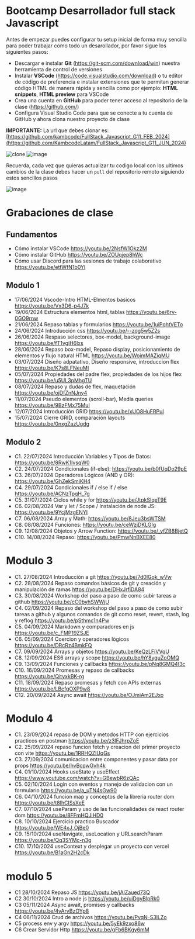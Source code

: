# Bootcamp Desarrollador full stack Javascript

Antes de empezar puedes configurar tu setup inicial de forma muy sencilla para poder trabajar como todo un desarollador, por favor sigue los siguientes pasos:

- Descargar e instalar **Git** (https://git-scm.com/download/win) nuestra herramienta de control de versiones
- Instalar **VSCode** (https://code.visualstudio.com/download) o tu editor de código de preferencia e instalar extensiones que te permitan generar código HTML de manera rápida y sencilla como por ejemplo: **HTML snippets**, **HTML preview** para VSCode
- Crea una cuenta en **GitHub** para poder tener acceso al repositorio de la clase (https://github.com/)
- Configura Visual Studio Code para que se conecte a tu cuenta de GitHub y ahora clona nuestro proyecto de clase

**IMPORTANTE:** La url que debes clonar es: [https://github.com/kambcode/FullStack_Javascript_G11_FEB_2024](https://github.com/KambcodeLatam/FullStack_Javascript_G11_JUN_2024)

![clone](https://github.com/kambcode/FullStack_Javascript_G3_2023_09_04/assets/137812574/b49be206-5c67-40e8-a567-bdd957c549eb)
![image](https://github.com/KamiloMontoya/kambcode_g1/assets/11945476/ca0ce2ad-72ec-431d-b3e1-55b84c64ec13)

Recuerda, cada vez que quieras actualizar tu codigo local con los ultimos cambios de la clase debes hacer un `pull` del repositorio remoto siguiendo estos sencillos pasos

![image](https://github.com/KamiloMontoya/kambcode_g1/assets/11945476/8d8f7da6-aa4c-4d67-9dec-59cd360bda0f)

# Grabaciones de clase

## Fundamentos

- Cómo instalar VSCode https://youtu.be/2NsfW1Okz2M
- Cómo instalar GitHub https://youtu.be/ZOUqjep8hWc
- Cómo usar Discord para las sesiones de trabajo colaborativo https://youtu.be/etfWfN1b0YI

## Modulo 1

- 17/06/2024 Vscode-Intro HTML-Elmentos basicos https://youtu.be/Vx3D6-p4J7k
- 19/06/2024 Estructura elementos html, tablas https://youtu.be/6rv-0GO9rnw
- 21/06/2024 Repaso tablas y formularios https://youtu.be/1uiPqhtVETo
- 24/06/2024 Introducción css https://youtu.be/--zog5w5Z2s
- 26/06/2024 Respaso selectores, box-model, background-image https://youtu.be/fT1vgiH6lxs
- 28/06/2024 Repaso box-model, Repaso display, posicionamiento de elementos y flujo natural HTML https://youtu.be/WoimMAZiqMU
- 03/07/2024 Diseño adpatativo, Diseño responsive, introduccion flex https://youtu.be/K7s8LFNeuMI
- 05/07/2024 Propiedades del padre flex, propiedades de los hijos flex https://youtu.be/u5UL3pMhgTU
- 08/07/2024 Repaso y dudas de flex, maquetación https://youtu.be/ojDfZnNJny4
- 11/07/2024 Pseudo elementos (scroll-bar), Media queries https://youtu.be/9BzFMx75MuI
- 12/07/2024 Introducción GRID https://youtu.be/xUO8HuFRPuI
- 15/07/2024 Cierre GRID, comparación layouts https://youtu.be/0nxgZazUgdg

## Modulo 2

- C1. 22/07/2024 Introducción Variables y Tipos de Datos: https://youtu.be/8RwK1IvsqW0
- C2. 24/07/2024 Condicionales (if-else): https://youtu.be/b0fUqDo29pE
- C3. 26/07/2024 Operadores Lógicos (AND y OR): https://youtu.be/GhZekSmiKH4
- C4. 29/07/2024 Condicionales if / else if / else https://youtu.be/ACNzTpqH_7g
- C5. 31/07/2024 Ciclos while y for https://youtu.be/JtpkSIqeT9E
- C6. 02/08/2024 Var y let / Scope / Instalación de node JS: https://youtu.be/9YcjMzgENYI
- C7. 06/08/2024 Array y Math: https://youtu.be/8Jeu3bsWTSM
- C8. 08/08/2024 Funciones: https://youtu.be/ceWzjDKLGIg
- C9. 12/08/2024 Objetos y Arrow Function: https://youtu.be/_yfZB8BjetQ
- C10. 14/08/2024 Repaso: https://youtu.be/PmwNnBXEE80

# Modulo 3

- C1. 27/08/2024 Introducción a git https://youtu.be/7d0lGok_wVw
- C2. 28/08/2024 Repaso comandos básicos de git y creación y manipulación de ramas https://youtu.be/DHxJrfjDA84
- C3. 30/08/2024 Workshop del paso a paso de como subir tareas a github https://youtu.be/cC0byhSWWjU
- C4. 02/09/2024 Repaso del workshop del paso a paso de como subir tareas a github y algunos comandos de git como reset, revert, stash, log y reflog  https://youtu.be/pSthmc1n4Pw
- C5. 04/09/2024 Markdown y comparadores en js https://youtu.be/c_FMP19ZSJE
- C6. 05/09/2024 Coercion y operadores lógicos https://youtu.be/DRcRz4BmkFQ
- C7. 09/09/2024 Arrays y objetos https://youtu.be/KeQzLFiVVqU
- C8. 12/09/2024 ES6 arrays y scope https://youtu.be/hY8yguZoOMQ
- C9. 13/09/2024 Funciones y callbacks https://youtu.be/pNq8GMQ4I3c
- C10. 16/09/2024 Promesas y repaso de callbacks https://youtu.be/QityxkBK-rg
- C11. 18/09/2024 Repaso promesas y fetch con APIs externas https://youtu.be/LBcfgOXP9w8
- C12. 20/09/2024 Async await https://youtu.be/OJmiAm2EJxo

# Modulo 4

- C1. 23/09/2024 repaso de DOM y metodos HTTP con ejercicios practicos en postman https://youtu.be/z3lFJhrpZoE
- C2. 25/09/2024 repaso funcion fetch y creacion del primer proyecto con vite https://youtu.be/1RRHQZlUqGs
- C3. 27/09/2024 comunicacion entre componentes y pasar data por props https://youtu.be/hvBcpwGvh4k
- C4. 01/10/2024 Hooks useState y useEffect https://www.youtube.com/watch?v=GBewbR6zQAc
- C5. 02/10/2024 Login con eventos y manejo de validacion con un formulario https://youtu.be/a_uTN4sGw90
- C6. 04/10/2024 funcion map y conceptos de la libreria router dom https://youtu.be/t8lhCISsXeE
- C7. 07/10/2024 useParam y uso de las funcionalidades de react router dom https://youtu.be/8FFmHQJiHD0
- C8. 10/10/2024 Ejercicio practico Buscador https://youtu.be/WE4xJ_OjBe0
- C9. 15/10/2024 useNavigate, useLocation y URLsearchParam https://youtu.be/Qq3SYMc-n3g
- C10. 17/10/2024 useContext y desplegar un proyecto con vercel https://youtu.be/B1aGn2H2cDk

# modulo 5 
- C1 28/10/2024 Repaso JS https://youtu.be/jAlZaued73Q
- C2 30/10/2024 Intro a node js https://youtu.be/uiDgyBlpRk0
- C3 05/11/2024 Async await, promises y callbacks https://youtu.be/4vArvBzOYp8
- C4 06/11/2024 Crud de archivos https://youtu.be/PvqN-S3lLZo
- C5 process env y argv https://youtu.be/5yEk9zxo86w
- C6 Crear Servidor Http https://youtu.be/gFb6BKgy6mM